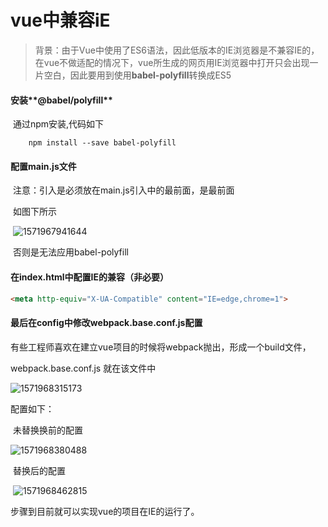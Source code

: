 # vue中兼容iE

> ​	背景：由于Vue中使用了ES6语法，因此低版本的IE浏览器是不兼容IE的，在vue不做适配的情况下，vue所生成的网页用IE浏览器中打开只会出现一片空白，因此要用到使用**babel-polyfill**转换成ES5



#### 安装**@babel/polyfill**

​	通过npm安装,代码如下

```npm
	npm install --save babel-polyfill
```



#### 配置main.js文件

​	注意：引入是必须放在main.js引入中的最前面，是最前面

​		如图下所示

​			![1571967941644](C:\Users\kx\AppData\Roaming\Typora\typora-user-images\1571967941644.png)

​	否则是无法应用babel-polyfill



#### 在index.html中配置IE的兼容（非必要）

```html
<meta http-equiv="X-UA-Compatible" content="IE=edge,chrome=1">
```



#### 最后在config中修改webpack.base.conf.js配置

​	有些工程师喜欢在建立vue项目的时候将webpack抛出，形成一个build文件，

webpack.base.conf.js 就在该文件中

![1571968315173](C:\Users\kx\AppData\Roaming\Typora\typora-user-images\1571968315173.png)

配置如下：

​	未替换换前的配置

![1571968380488](C:\Users\kx\AppData\Roaming\Typora\typora-user-images\1571968380488.png)

​	替换后的配置

​	![1571968462815](C:\Users\kx\AppData\Roaming\Typora\typora-user-images\1571968462815.png)



步骤到目前就可以实现vue的项目在IE的运行了。

